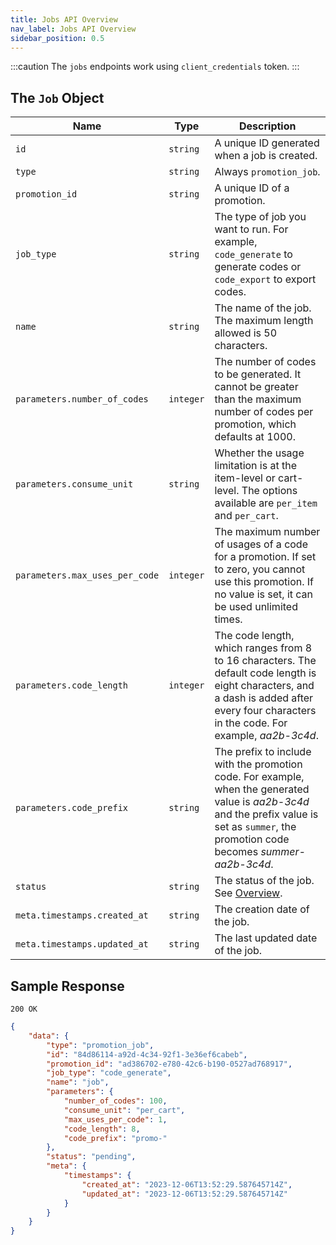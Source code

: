 ```yaml
---
title: Jobs API Overview
nav_label: Jobs API Overview
sidebar_position: 0.5
---
```


:::caution
The `jobs` endpoints work using `client_credentials` token.
:::

## The `Job` Object

| Name | Type | Description |
| --- | --- | --- |
| `id` | `string` | A unique ID generated when a job is created. |
| `type` | `string` | Always `promotion_job`. |
| `promotion_id` | `string` | A unique ID of a promotion. |
| `job_type` | `string`| The type of job you want to run. For example, `code_generate` to generate codes or `code_export` to export codes. |
| `name` | `string`| The name of the job. The maximum length allowed is 50 characters. |
| `parameters.number_of_codes` | `integer` | The number of codes to be generated. It cannot be greater than the maximum number of codes per promotion, which defaults at 1000. |
| `parameters.consume_unit` | `string` | Whether the usage limitation is at the item-level or cart-level. The options available are `per_item` and `per_cart`. |
| `parameters.max_uses_per_code` | `integer` | The maximum number of usages of a code for a promotion. If set to zero, you cannot use this promotion. If no value is set, it can be used unlimited times. |
| `parameters.code_length` | `integer` | The code length, which ranges from 8 to 16 characters. The default code length is eight characters, and a dash is added after every four characters in the code. For example, *aa2b-3c4d*. |
| `parameters.code_prefix` | `string` | The prefix to include with the promotion code. For example, when the generated value is *aa2b-3c4d* and the prefix value is set as `summer`, the promotion code becomes *summer-aa2b-3c4d*.
| `status` | `string` | The status of the job. See [Overview](/docs/commerce-cloud/promotions/promotion-codes/jobs-api/overview). |
| `meta.timestamps.created_at` | `string` | The creation date of the job. |
| `meta.timestamps.updated_at` | `string` | The last updated date of the job. |

## Sample Response

`200 OK`

```json
{
    "data": {
        "type": "promotion_job",
        "id": "84d86114-a92d-4c34-92f1-3e36ef6cabeb",
        "promotion_id": "ad386702-e780-42c6-b190-0527ad768917",
        "job_type": "code_generate",
        "name": "job",
        "parameters": {
            "number_of_codes": 100,
            "consume_unit": "per_cart",
            "max_uses_per_code": 1,
            "code_length": 8,
            "code_prefix": "promo-"
        },
        "status": "pending",
        "meta": {
            "timestamps": {
                "created_at": "2023-12-06T13:52:29.587645714Z",
                "updated_at": "2023-12-06T13:52:29.587645714Z"
            }
        }
    }
}
```






